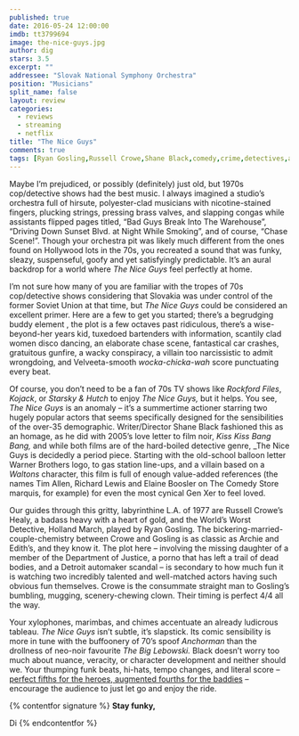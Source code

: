 ```yaml
---
published: true
date: 2016-05-24 12:00:00
imdb: tt3799694
image: the-nice-guys.jpg
author: dig
stars: 3.5
excerpt: ""
addressee: "Slovak National Symphony Orchestra"
position: "Musicians"
split_name: false
layout: review
categories: 
  - reviews
  - streaming
  - netflix
title: "The Nice Guys"
comments: true
tags: [Ryan Gosling,Russell Crowe,Shane Black,comedy,crime,detectives,action]
---
```

Maybe I’m prejudiced, or possibly (definitely) just old, but 1970s cop/detective shows had the best music. I always imagined a studio’s orchestra full of hirsute, polyester-clad musicians with nicotine-stained fingers, plucking strings, pressing brass valves, and slapping congas while assistants flipped pages titled, “Bad Guys Break Into The Warehouse”, “Driving Down Sunset Blvd. at Night While Smoking”, and of course, “Chase Scene!”. Though your orchestra pit was likely much different from the ones found on Hollywood lots in the 70s, you recreated a sound that was funky, sleazy, suspenseful, goofy and yet satisfyingly predictable. It’s an aural backdrop for a world where _The Nice Guys_ feel perfectly at home.

I’m not sure how many of you are familiar with the tropes of 70s cop/detective shows considering that Slovakia was under control of the former Soviet Union at that time, but _The Nice Guys_ could be considered an excellent primer. Here are a few to get you started; there’s a begrudging buddy element , the plot is a few octaves past ridiculous, there’s a wise-beyond-her years kid, tuxedoed bartenders with information, scantily clad women disco dancing, an elaborate chase scene, fantastical car crashes, gratuitous gunfire, a wacky conspiracy, a villain too narcissistic to admit wrongdoing, and  Velveeta-smooth  _wocka-chicka-wah_ score punctuating every beat. 


Of course, you don’t need to be a fan of 70s TV shows like _Rockford Files_, _Kojack_, or _Starsky_ _& Hutch_ to enjoy _The Nice Guys,_ but it helps. You see, _The Nice Guys_ is an anomaly – it’s a summertime actioner starring two hugely popular actors that seems specifically designed for the sensibilities of the over-35 demographic. Writer/Director Shane Black fashioned this as an homage, as he did with 2005’s love letter to film noir, _Kiss Kiss Bang Bang,_ and while both films are of the hard-boiled detective genre, _The Nice Guys is decidedly a period piece. Starting with the old-school balloon letter Warner Brothers logo, to gas station line-ups, and a villain based on a _Waltons_ character, this film is full of enough value-added references (the names Tim Allen, Richard Lewis and Elaine Boosler on The Comedy Store marquis, for example) for even the most cynical Gen Xer to feel loved. 

Our guides through this gritty, labyrinthine L.A. of 1977 are Russell Crowe’s Healy, a badass heavy with a heart of gold, and the World’s Worst Detective, Holland March, played by Ryan Gosling. The bickering-married-couple-chemistry between Crowe and Gosling is as classic as Archie and Edith’s, and they know it. The plot here – involving the missing daughter of a member of the Department of Justice, a porno that has left a trail of dead bodies, and a Detroit automaker scandal – is secondary to how much fun it is watching two incredibly talented and well-matched actors having such obvious fun themselves. Crowe is the consummate straight man to Gosling’s bumbling, mugging, scenery-chewing clown. Their timing is perfect 4/4 all the way. 

Your xylophones, marimbas, and chimes accentuate an already ludicrous tableau. _The Nice Guys_ isn’t subtle, it’s slapstick. Its comic sensibility is more in tune with the buffoonery of 70’s spoof _Anchorman_ than the drollness of neo-noir favourite _The Big Lebowski._ Black doesn’t worry too much about nuance, veracity, or character development and neither should we. Your thumping funk beats, hi-hats, tempo changes, and literal score – [perfect fifths for the heroes, augmented fourths for the baddies](https://vimeo.com/36459216) – encourage the audience to just let go and enjoy the ride.

{% contentfor signature %}
**Stay funky,**

Di
{% endcontentfor %}